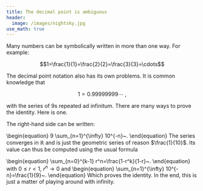 ```yaml
---
title: The decimal point is ambiguous
header:
  image: /images/nightsky.jpg
use_math: true
---
```


Many numbers can be symbolically written in more than one way. For example:

$$1=\frac{1}{1}=\frac{2}{2}=\frac{3}{3}=\cdots$$

The decimal point notation also has its own problems. It is common knowledge that

$$1=0.99999999\cdots~,$$

with the series of $9$s repeated ad infinitum. There are many ways to prove the identity. Here is one.

The right-hand side can be written:

\begin{equation}
9 \sum_{n=1}^{\infty} 10^{-n}~.
\end{equation}
The series converges in $\mathbb{R}$ and is just the geometric series of reason $\frac{1}{10}$. Its value can thus be computed using the usual formula

\begin{equation}
\sum_{n=0}^{k-1} r^n=\frac{1-r^k}{1-r}~.
\end{equation}
with $0\leq r<1$,  $r^n\rightarrow 0$ and
\begin{equation}
\sum_{n=1}^{\infty} 10^{-n}=\frac{1}{9}~.
\end{equation}
Which proves the identity. In the end, this is just a matter of playing around with infinity.
